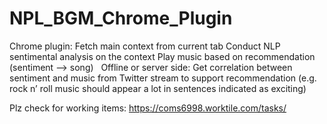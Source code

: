 # NPL_BGM_Chrome_Plugin

Chrome plugin:
Fetch main context from current tab
Conduct NLP sentimental analysis on the context
Play music based on recommendation (sentiment –> song)
 
Offline or server side:
Get correlation between sentiment and music from Twitter stream to support recommendation (e.g. rock n’ roll music should appear a lot in sentences indicated as exciting)

Plz check for working items: https://coms6998.worktile.com/tasks/
